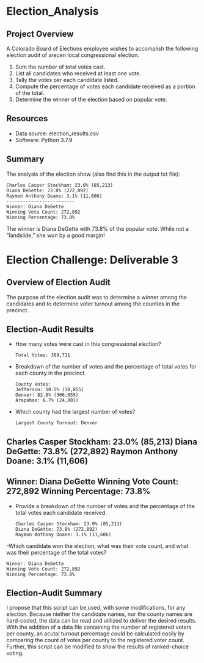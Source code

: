 # Election_Analysis

## Project Overview
A Colorado Board of Elections employee wishes to accomplish the following election audit of arecen local congressional election.

1. Sum the number of total votes cast.
2. List all candidates who received at least one vote.
3. Tally the votes per each candidate listed.
4. Compute the percentage of votes each candidate received as a portion of the total.
5. Determine the winner of the election based on popular vote. 

## Resources
- Data source: election_results.csv
- Software: Python 3.7.9

## Summary
The analysis of the election show (also find this in the output txt file): 

```
Charles Casper Stockham: 23.0% (85,213)
Diana DeGette: 73.8% (272,892)
Raymon Anthony Doane: 3.1% (11,606)
-------------------------
Winner: Diana DeGette
Winning Vote Count: 272,892
Winning Percentage: 73.8%
```
The winner is Diana DeGette with 73.8% of the popular vote. While not a "landslide," she won by a good margin!

# Election Challenge: Deliverable 3

## Overview of Election Audit

The purpose of the election audit was to determine a winner among the candidates and to determine voter turnout among the counties in the precinct. 

## Election-Audit Results
- How many votes were cast in this congressional election?
  ```
  Total Votes: 369,711
  ```
- Breakdown of the number of votes and the percentage of total votes for each county in the precinct.
  ```
  County Votes:
  Jefferson: 10.5% (38,855)
  Denver: 82.8% (306,055)
  Arapahoe: 6.7% (24,801)
  ```

- Which county had the largest number of votes?
  ```
  Largest County Turnout: Denver
  ```
  
Charles Casper Stockham: 23.0% (85,213)
Diana DeGette: 73.8% (272,892)
Raymon Anthony Doane: 3.1% (11,606)
-------------------------
Winner: Diana DeGette
Winning Vote Count: 272,892
Winning Percentage: 73.8%
-------------------------

- Provide a breakdown of the number of votes and the percentage of the total votes each candidate received.
  ```
  Charles Casper Stockham: 23.0% (85,213)
  Diana DeGette: 73.8% (272,892)
  Raymon Anthony Doane: 3.1% (11,606)
  ```

-Which candidate won the election, what was their vote count, and what was their percentage of the total votes?
  ```
  Winner: Diana DeGette
  Winning Vote Count: 272,892
  Winning Percentage: 73.8%
  ```
  
## Election-Audit Summary

I propose that this script can be used, with some modifications, for any election. Because niether the candidate names, nor the county names are hard-coded, the data can be read and utilized to deliver the desired results. With the addition of a data file containing the number of registered voters per county, an acutal turnout percentage could be calculated easily by comparing the count of votes per county to the registered voter count. Further, this script can be modified to show the results of ranked-choice voting. 

